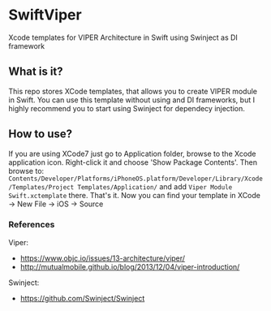 # SwiftViper
Xcode templates for VIPER Architecture in Swift using Swinject as DI framework

## What is it? ##
This repo stores XCode templates, that allows you to create VIPER module in Swift. You can use this template without using and DI frameworks, but I highly recommend you to start using Swinject for dependecy injection.

## How to use? ##
If you are using XCode7 just go to Application folder, browse to the Xcode application icon.  Right-click it and choose 'Show Package Contents'. Then browse to: `Contents/Developer/Platforms/iPhoneOS.platform/Developer/Library/Xcode/Templates/Project Templates/Application/` and add `Viper Module Swift.xctemplate` there. That's it. Now you can find your template in XCode -> New File -> iOS -> Source

### References ###
Viper: 
 - https://www.objc.io/issues/13-architecture/viper/
 - http://mutualmobile.github.io/blog/2013/12/04/viper-introduction/

Swinject:
 - https://github.com/Swinject/Swinject
